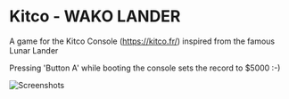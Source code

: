# Kitco - WAKO LANDER

A game for the Kitco Console (https://kitco.fr/) inspired from the famous Lunar Lander

Pressing 'Button A' while booting the console sets the record to $5000 :-)

![Screenshots](https://github.com/talgorn/Kitco/master/pix/pix.png)


